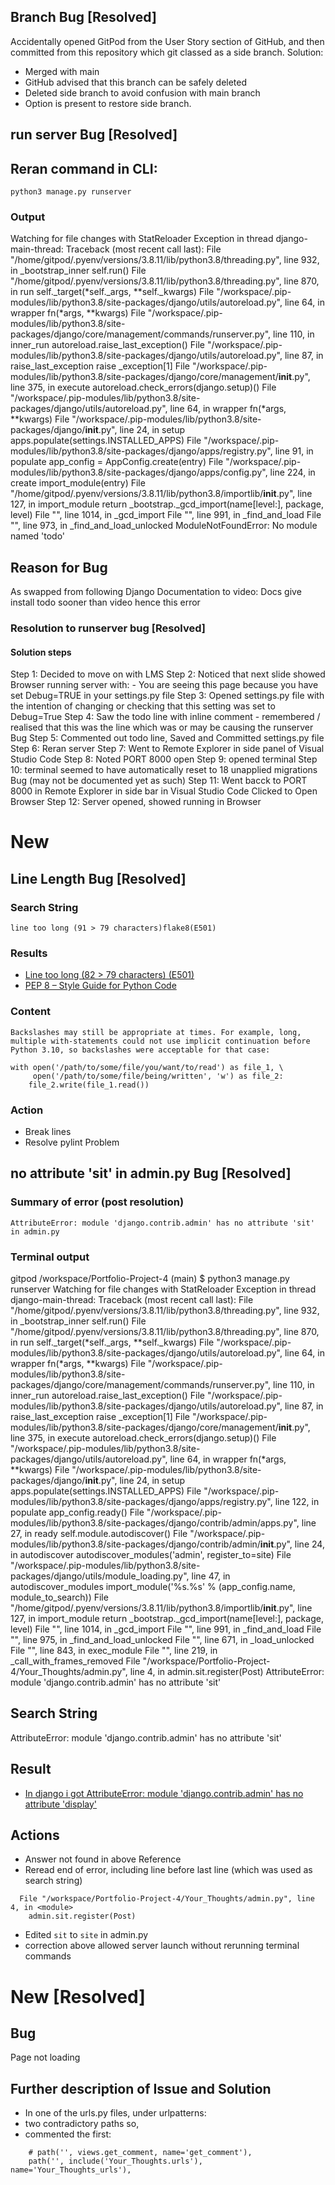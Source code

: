 ## Branch Bug [Resolved]
Accidentally opened GitPod from the User Story section of GitHub, and then committed from this repository which git classed as a side branch.
Solution:
- Merged with main
- GitHub advised that this branch can be safely deleted
- Deleted side branch to avoid confusion with main branch
- Option is present to restore side branch.

## run server Bug [Resolved]
## Reran command in CLI:

```
python3 manage.py runserver
```

### Output
Watching for file changes with StatReloader
Exception in thread django-main-thread:
Traceback (most recent call last):
  File "/home/gitpod/.pyenv/versions/3.8.11/lib/python3.8/threading.py", line 932, in _bootstrap_inner
    self.run()
  File "/home/gitpod/.pyenv/versions/3.8.11/lib/python3.8/threading.py", line 870, in run
    self._target(*self._args, **self._kwargs)
  File "/workspace/.pip-modules/lib/python3.8/site-packages/django/utils/autoreload.py", line 64, in wrapper
    fn(*args, **kwargs)
  File "/workspace/.pip-modules/lib/python3.8/site-packages/django/core/management/commands/runserver.py", line 110, in inner_run
    autoreload.raise_last_exception()
  File "/workspace/.pip-modules/lib/python3.8/site-packages/django/utils/autoreload.py", line 87, in raise_last_exception
    raise _exception[1]
  File "/workspace/.pip-modules/lib/python3.8/site-packages/django/core/management/__init__.py", line 375, in execute
    autoreload.check_errors(django.setup)()
  File "/workspace/.pip-modules/lib/python3.8/site-packages/django/utils/autoreload.py", line 64, in wrapper
    fn(*args, **kwargs)
  File "/workspace/.pip-modules/lib/python3.8/site-packages/django/__init__.py", line 24, in setup
    apps.populate(settings.INSTALLED_APPS)
  File "/workspace/.pip-modules/lib/python3.8/site-packages/django/apps/registry.py", line 91, in populate
    app_config = AppConfig.create(entry)
  File "/workspace/.pip-modules/lib/python3.8/site-packages/django/apps/config.py", line 224, in create
    import_module(entry)
  File "/home/gitpod/.pyenv/versions/3.8.11/lib/python3.8/importlib/__init__.py", line 127, in import_module
    return _bootstrap._gcd_import(name[level:], package, level)
  File "<frozen importlib._bootstrap>", line 1014, in _gcd_import
  File "<frozen importlib._bootstrap>", line 991, in _find_and_load
  File "<frozen importlib._bootstrap>", line 973, in _find_and_load_unlocked
ModuleNotFoundError: No module named 'todo'

## Reason for Bug
As swapped from following Django Documentation to video:
Docs give install todo sooner than video
hence this error


### Resolution to runserver bug [Resolved]
#### Solution steps
Step 1: Decided to move on with LMS
Step 2: Noticed that next slide showed Browser 
        running server with:
    - You are seeing this page
        because you have set Debug=TRUE
        in your settings.py file
Step 3: Opened settings.py file 
        with the intention of changing
        or checking that
        this setting was set to
        Debug=True
Step 4: Saw the todo line with inline comment
        - remembered / realised
            that this was the line which was
            or may be causing the 
            runserver Bug
Step 5: Commented out todo line, Saved
        and Committed settings.py file
Step 6: Reran server
Step 7: Went to Remote Explorer 
        in side panel of
        Visual Studio Code
Step 8: Noted PORT 8000 open
Step 9: opened terminal
Step 10: terminal seemed to have automatically reset to 
        18 unapplied migrations Bug (may not be documented yet as such)
Step 11: Went bacck to 
        PORT 8000 in Remote Explorer
        in side bar in 
        Visual Studio Code
        Clicked to Open Browser
Step 12: Server opened,
        showed running in Browser

# New
## Line Length Bug [Resolved]

### Search String

`line too long (91 > 79 characters)flake8(E501)`

### Results
- [Line too long (82 &gt; 79 characters) (E501)](https://www.flake8rules.com/rules/E501.html)
- [PEP 8 – Style Guide for Python Code](https://peps.python.org/pep-0008/#maximum-line-length)

### Content

```
Backslashes may still be appropriate at times. For example, long, multiple with-statements could not use implicit continuation before Python 3.10, so backslashes were acceptable for that case:

with open('/path/to/some/file/you/want/to/read') as file_1, \
     open('/path/to/some/file/being/written', 'w') as file_2:
    file_2.write(file_1.read())
```

### Action

- Break lines
- Resolve pylint Problem

## no attribute 'sit' in admin.py Bug [Resolved]

### Summary of error (post resolution)
`AttributeError: module 'django.contrib.admin' has no attribute 'sit' in admin.py`

### Terminal output
gitpod /workspace/Portfolio-Project-4 (main) $ python3 manage.py runserver
Watching for file changes with StatReloader
Exception in thread django-main-thread:
Traceback (most recent call last):
  File "/home/gitpod/.pyenv/versions/3.8.11/lib/python3.8/threading.py", line 932, in _bootstrap_inner
    self.run()
  File "/home/gitpod/.pyenv/versions/3.8.11/lib/python3.8/threading.py", line 870, in run
    self._target(*self._args, **self._kwargs)
  File "/workspace/.pip-modules/lib/python3.8/site-packages/django/utils/autoreload.py", line 64, in wrapper
    fn(*args, **kwargs)
  File "/workspace/.pip-modules/lib/python3.8/site-packages/django/core/management/commands/runserver.py", line 110, in inner_run
    autoreload.raise_last_exception()
  File "/workspace/.pip-modules/lib/python3.8/site-packages/django/utils/autoreload.py", line 87, in raise_last_exception
    raise _exception[1]
  File "/workspace/.pip-modules/lib/python3.8/site-packages/django/core/management/__init__.py", line 375, in execute
    autoreload.check_errors(django.setup)()
  File "/workspace/.pip-modules/lib/python3.8/site-packages/django/utils/autoreload.py", line 64, in wrapper
    fn(*args, **kwargs)
  File "/workspace/.pip-modules/lib/python3.8/site-packages/django/__init__.py", line 24, in setup
    apps.populate(settings.INSTALLED_APPS)
  File "/workspace/.pip-modules/lib/python3.8/site-packages/django/apps/registry.py", line 122, in populate
    app_config.ready()
  File "/workspace/.pip-modules/lib/python3.8/site-packages/django/contrib/admin/apps.py", line 27, in ready
    self.module.autodiscover()
  File "/workspace/.pip-modules/lib/python3.8/site-packages/django/contrib/admin/__init__.py", line 24, in autodiscover
    autodiscover_modules('admin', register_to=site)
  File "/workspace/.pip-modules/lib/python3.8/site-packages/django/utils/module_loading.py", line 47, in autodiscover_modules
    import_module('%s.%s' % (app_config.name, module_to_search))
  File "/home/gitpod/.pyenv/versions/3.8.11/lib/python3.8/importlib/__init__.py", line 127, in import_module
    return _bootstrap._gcd_import(name[level:], package, level)
  File "<frozen importlib._bootstrap>", line 1014, in _gcd_import
  File "<frozen importlib._bootstrap>", line 991, in _find_and_load
  File "<frozen importlib._bootstrap>", line 975, in _find_and_load_unlocked
  File "<frozen importlib._bootstrap>", line 671, in _load_unlocked
  File "<frozen importlib._bootstrap_external>", line 843, in exec_module
  File "<frozen importlib._bootstrap>", line 219, in _call_with_frames_removed
  File "/workspace/Portfolio-Project-4/Your_Thoughts/admin.py", line 4, in <module>
    admin.sit.register(Post)
AttributeError: module 'django.contrib.admin' has no attribute 'sit'

## Search String
AttributeError: module 'django.contrib.admin' has no attribute 'sit'

## Result
- [In django i got AttributeError: module 'django.contrib.admin' has no attribute 'display'](https://stackoverflow.com/questions/67418161/in-django-i-got-attributeerror-module-django-contrib-admin-has-no-attribute)

## Actions
- Answer not found in above Reference
- Reread end of error, including line before last line (which was used as search string)

```
  File "/workspace/Portfolio-Project-4/Your_Thoughts/admin.py", line 4, in <module>
    admin.sit.register(Post)
```

- Edited `sit` to `site` in admin.py
- correction above allowed server launch without rerunning terminal commands

# New [Resolved]
## Bug 
Page not loading
## Further description of Issue and Solution
- In one of the urls.py files, under urlpatterns:
- two contradictory paths so, 
- commented the first:

```
    # path('', views.get_comment, name='get_comment'),
    path('', include('Your_Thoughts.urls'), name='Your_Thoughts_urls'),
```






